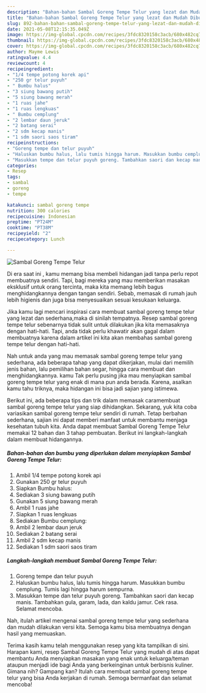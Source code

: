 ```yaml
---
description: "Bahan-bahan Sambal Goreng Tempe Telur yang lezat dan Mudah Dibuat"
title: "Bahan-bahan Sambal Goreng Tempe Telur yang lezat dan Mudah Dibuat"
slug: 892-bahan-bahan-sambal-goreng-tempe-telur-yang-lezat-dan-mudah-dibuat
date: 2021-05-08T12:15:35.049Z
image: https://img-global.cpcdn.com/recipes/3fdc8320158c3acb/680x482cq70/sambal-goreng-tempe-telur-foto-resep-utama.jpg
thumbnail: https://img-global.cpcdn.com/recipes/3fdc8320158c3acb/680x482cq70/sambal-goreng-tempe-telur-foto-resep-utama.jpg
cover: https://img-global.cpcdn.com/recipes/3fdc8320158c3acb/680x482cq70/sambal-goreng-tempe-telur-foto-resep-utama.jpg
author: Mayme Lewis
ratingvalue: 4.4
reviewcount: 4
recipeingredient:
- "1/4 tempe potong korek api"
- "250 gr telur puyuh"
- " Bumbu halus"
- "3 siung bawang putih"
- "5 siung bawang merah"
- "1 ruas jahe"
- "1 ruas lengkuas"
- " Bumbu cemplung"
- "2 lembar daun jeruk"
- "2 batang serai"
- "2 sdm kecap manis"
- "1 sdm saori saos tiram"
recipeinstructions:
- "Goreng tempe dan telur puyuh"
- "Haluskan bumbu halus, lalu tumis hingga harum. Masukkan bumbu cemplung. Tumis lagi hingga harum sempurna."
- "Masukkan tempe dan telur puyuh goreng. Tambahkan saori dan kecap manis. Tambahkan gula, garam, lada, dan kaldu jamur. Cek rasa. Selamat mencoba."
categories:
- Resep
tags:
- sambal
- goreng
- tempe

katakunci: sambal goreng tempe 
nutrition: 300 calories
recipecuisine: Indonesian
preptime: "PT24M"
cooktime: "PT38M"
recipeyield: "2"
recipecategory: Lunch

---
```



![Sambal Goreng Tempe Telur](https://img-global.cpcdn.com/recipes/3fdc8320158c3acb/680x482cq70/sambal-goreng-tempe-telur-foto-resep-utama.jpg)

Di era  saat ini , kamu memang bisa membeli hidangan jadi tanpa perlu repot membuatnya sendiri. Tapi, bagi mereka yang mau memberikan masakan eksklusif untuk orang tercinta, maka kita memang lebih bagus menghidangkannya dengan tangan sendiri. Sebab, memasak di rumah jauh lebih higienis dan juga bisa menyesuaikan sesuai kesukaan keluarga.

Jika kamu lagi mencari inspirasi cara membuat sambal goreng tempe telur yang lezat dan sederhana,maka di sinilah tempatnya. Resep sambal goreng tempe telur  sebenarnya tidak sulit untuk dilakukan jika kita memasaknya dengan hati-hati. Tapi, anda tidak perlu khawatir akan gagal dalam membuatnya 
karena dalam artikel ini kita akan membahas sambal goreng tempe telur dengan hati-hati.  



Nah untuk anda yang mau memasak sambal goreng tempe telur yang sederhana, ada beberapa tahap yang dapat dikerjakan, mulai dari memilih jenis bahan, lalu pemilihan bahan segar, hingga cara membuat dan menghidangkannya. kamu Tak perlu pusing jika mau menyiapkan sambal goreng tempe telur yang enak di mana pun anda berada. Karena, asalkan kamu  tahu triknya, maka hidangan ini bisa jadi sajian yang istimewa.

Berikut ini, ada beberapa tips dan trik dalam memasak caramembuat sambal goreng tempe telur yang siap dihidangkan. Sekarang, yuk kita coba variasikan sambal goreng tempe telur sendiri di rumah. Tetap berbahan sederhana, sajian ini dapat memberi manfaat untuk membantu menjaga kesehatan tubuh kita. Anda dapat membuat Sambal Goreng Tempe Telur memakai 12 bahan dan 3 tahap pembuatan. Berikut ini langkah-langkah dalam membuat hidangannya.

<!--inarticleads1-->

##### Bahan-bahan dan bumbu yang diperlukan dalam menyiapkan Sambal Goreng Tempe Telur:

1. Ambil 1/4 tempe potong korek api
1. Gunakan 250 gr telur puyuh
1. Siapkan  Bumbu halus:
1. Sediakan 3 siung bawang putih
1. Gunakan 5 siung bawang merah
1. Ambil 1 ruas jahe
1. Siapkan 1 ruas lengkuas
1. Sediakan  Bumbu cemplung:
1. Ambil 2 lembar daun jeruk
1. Sediakan 2 batang serai
1. Ambil 2 sdm kecap manis
1. Sediakan 1 sdm saori saos tiram




<!--inarticleads2-->

##### Langkah-langkah membuat Sambal Goreng Tempe Telur:

1. Goreng tempe dan telur puyuh
1. Haluskan bumbu halus, lalu tumis hingga harum. Masukkan bumbu cemplung. Tumis lagi hingga harum sempurna.
1. Masukkan tempe dan telur puyuh goreng. Tambahkan saori dan kecap manis. Tambahkan gula, garam, lada, dan kaldu jamur. Cek rasa. Selamat mencoba.




Nah, itulah artikel mengenai  sambal goreng tempe telur  yang sederhana dan mudah dilakukan versi kita. Semoga kamu bisa membuatnya dengan hasil yang memuaskan. 

Terima kasih kamu telah menggunakan resep yang kita tampilkan di sini. Harapan kami, resep  Sambal Goreng Tempe Telur yang mudah di atas dapat membantu Anda menyiapkan masakan yang enak untuk keluarga/teman ataupun menjadi ide bagi Anda yang berkeinginan untuk berbisnis kuliner. Gimana nih? Gampang kan? Itulah cara membuat sambal goreng tempe telur yang bisa Anda kerjakan di rumah. Semoga bermanfaat dan selamat mencoba!

